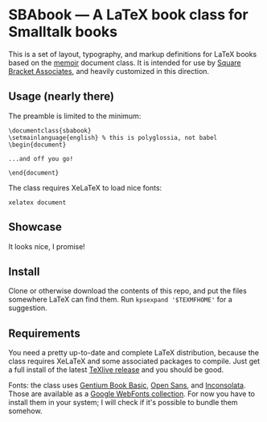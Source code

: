 SBAbook — A LaTeX book class for Smalltalk books
================================================

This is a set of layout, typography, and markup definitions for LaTeX books based on the [memoir][] document class. It is intended for use by [Square Bracket Associates][sba], and heavily customized in this direction.

## Usage (nearly there)

The preamble is limited to the minimum:

    \documentclass{sbabook}
    \setmainlanguage{english} % this is polyglossia, not babel
    \begin{document}

    ...and off you go!

    \end{document}

The class requires XeLaTeX to load nice fonts:

    xelatex document


## Showcase

It looks nice, I promise!


## Install

Clone or otherwise download the contents of this repo, and put the files somewhere LaTeX can find them. Run `kpsexpand '$TEXMFHOME'` for a suggestion.


## Requirements

You need a pretty up-to-date and complete LaTeX distribution, because the class requires XeLaTeX and some associated packages to compile. Just get a full install of the latest [TeXlive release][tl] and you should be good.

Fonts: the class uses [Gentium Book Basic][gentium], [Open Sans][], and [Inconsolata][]. Those are available as a [Google WebFonts collection][fonts]. For now you have to install them in your system; I will check if it's possible to bundle them somehow.


[memoir]: http://www.ctan.org/pkg/memoir
[sba]: https://github.com/SquareBracketAssociates
[tl]: http://www.tug.org/texlive/acquire-netinstall.html
[gentium]: http://www.google.com/webfonts/specimen/Gentium+Book+Basic
[open sans]: http://www.google.com/webfonts/specimen/Open+Sans
[inconsolata]: http://www.google.com/webfonts/specimen/Inconsolata
[fonts]: http://www.google.com/webfonts#UsePlace:use/Collection:Open+Sans:300italic,400italic,600italic,700italic,800italic,400,300,600,700,800|Open+Sans+Condensed:300,700,300italic|Inconsolata:400,700|Gentium+Book+Basic:400,700,400italic,700italic
